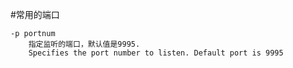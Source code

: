 #常用的端口
```
-p portnum
    指定监听的端口，默认值是9995.
    Specifies the port number to listen. Default port is 9995
```

```
```